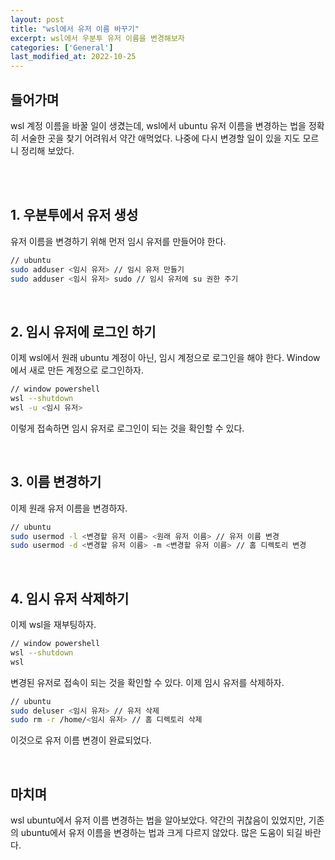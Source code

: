 ```yaml
---
layout: post
title: "wsl에서 유저 이름 바꾸기"
excerpt: wsl에서 우분투 유저 이름을 변경해보자
categories: ['General']
last_modified_at: 2022-10-25
---
```


## 들어가며

wsl 계정 이름을 바꿀 일이 생겼는데, wsl에서 ubuntu 유저 이름을 변경하는 법을 정확히 서술한 곳을 찾기 어려워서 약간 애먹었다. 나중에 다시 변경할 일이 있을 지도 모르니 정리해 보았다.

<br/><br/>

## 1. 우분투에서 유저 생성

유저 이름을 변경하기 위해 먼저 임시 유저를 만들어야 한다.

```bash
// ubuntu
sudo adduser <임시 유저> // 임시 유저 만들기
sudo adduser <임시 유저> sudo // 임시 유저에 su 권한 주기
```

<br/>

## 2. 임시 유저에 로그인 하기

이제 wsl에서 원래 ubuntu 계정이 아닌, 임시 계정으로 로그인을 해야 한다. Window에서 새로 만든 계정으로 로그인하자.

```bash
// window powershell
wsl --shutdown
wsl -u <임시 유저>
```

이렇게 접속하면 임시 유저로 로그인이 되는 것을 확인할 수 있다.

<br/>

## 3. 이름 변경하기

이제 원래 유저 이름을 변경하자.

```bash
// ubuntu
sudo usermod -l <변경할 유저 이름> <원래 유저 이름> // 유저 이름 변경
sudo usermod -d <변경할 유저 이름> -m <변경할 유저 이름> // 홈 디렉토리 변경
```

<br/>

## 4. 임시 유저 삭제하기

이제 wsl을 재부팅하자.

```bash
// window powershell
wsl --shutdown
wsl
```

변경된 유저로 접속이 되는 것을 확인할 수 있다. 이제 임시 유저를 삭제하자.

```bash
// ubuntu
sudo deluser <임시 유저> // 유저 삭제
sudo rm -r /home/<임시 유저> // 홈 디렉토리 삭제
```
이것으로 유저 이름 변경이 완료되었다.

<br/>

## 마치며

wsl ubuntu에서 유저 이름 변경하는 법을 알아보았다. 약간의 귀찮음이 있었지만, 기존의 ubuntu에서 유저 이름을 변경하는 법과 크게 다르지 않았다. 많은 도움이 되길 바란다.
